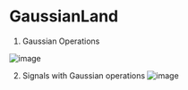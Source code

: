# GaussianLand

01. Gaussian Operations

![image](https://github.com/BuildThingsWithPKR/GaussianLand/assets/157862225/7b2acc8e-7771-40a9-8aa0-cdddb5fb3a3a)

02. Signals with Gaussian operations
![image](https://github.com/BuildThingsWithPKR/GaussianLand/assets/157862225/28cf4cc9-ef46-489a-b18d-40f865cef0eb)


